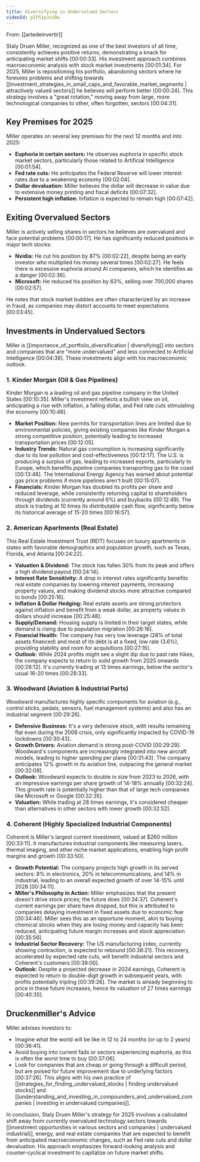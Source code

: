 ```yaml
---
title: Diversifying in Undervalued Sectors
videoId: pIFS1pJsS0w
---
```


From: [[artedeinvertir]] <br/> 

Staly Druen Miller, recognized as one of the best investors of all time, consistently achieves positive returns, demonstrating a knack for anticipating market shifts <a class="yt-timestamp" data-t="00:00:33">[00:00:33]</a>. His investment approach combines macroeconomic analysis with stock market investments <a class="yt-timestamp" data-t="00:01:34">[00:01:34]</a>. For 2025, Miller is repositioning his portfolio, abandoning sectors where he foresees problems and shifting towards [[investment_strategies_in_small_caps_and_favorable_market_segments | attractively valued sectors]] he believes will perform better <a class="yt-timestamp" data-t="00:00:24">[00:00:24]</a>. This strategy involves a "great rotation," moving away from large, more technological companies to other, often forgotten, sectors <a class="yt-timestamp" data-t="00:04:31">[00:04:31]</a>.

## Key Premises for 2025

Miller operates on several key premises for the next 12 months and into 2025:
*   **Euphoria in certain sectors:** He observes euphoria in specific stock market sectors, particularly those related to Artificial Intelligence <a class="yt-timestamp" data-t="00:01:54">[00:01:54]</a>.
*   **Fed rate cuts:** He anticipates the Federal Reserve will lower interest rates due to a weakening economy <a class="yt-timestamp" data-t="00:02:04">[00:02:04]</a>.
*   **Dollar devaluation:** Miller believes the dollar will decrease in value due to extensive money printing and fiscal deficits <a class="yt-timestamp" data-t="00:07:32">[00:07:32]</a>.
*   **Persistent high inflation:** Inflation is expected to remain high <a class="yt-timestamp" data-t="00:07:42">[00:07:42]</a>.

## Exiting Overvalued Sectors

Miller is actively selling shares in sectors he believes are overvalued and face potential problems <a class="yt-timestamp" data-t="00:00:17">[00:00:17]</a>. He has significantly reduced positions in major tech stocks:
*   **Nvidia:** He cut his position by 87% <a class="yt-timestamp" data-t="00:02:22">[00:02:22]</a>, despite being an early investor who multiplied his money several times <a class="yt-timestamp" data-t="00:02:27">[00:02:27]</a>. He feels there is excessive euphoria around AI companies, which he identifies as a danger <a class="yt-timestamp" data-t="00:02:36">[00:02:36]</a>.
*   **Microsoft:** He reduced his position by 63%, selling over 700,000 shares <a class="yt-timestamp" data-t="00:02:57">[00:02:57]</a>.

He notes that stock market bubbles are often characterized by an increase in fraud, as companies may distort accounts to meet expectations <a class="yt-timestamp" data-t="00:03:45">[00:03:45]</a>.

## Investments in Undervalued Sectors

Miller is [[importance_of_portfolio_diversification | diversifying]] into sectors and companies that are "more undervalued" and less connected to Artificial Intelligence <a class="yt-timestamp" data-t="00:04:39">[00:04:39]</a>. These investments align with his macroeconomic outlook.

### 1. Kinder Morgan (Oil & Gas Pipelines)
Kinder Morgan is a leading oil and gas pipeline company in the United States <a class="yt-timestamp" data-t="00:10:35">[00:10:35]</a>. Miller's investment reflects a bullish view on oil, anticipating a rise with inflation, a falling dollar, and Fed rate cuts stimulating the economy <a class="yt-timestamp" data-t="00:10:46">[00:10:46]</a>.

*   **Market Position:** New permits for transportation lines are limited due to environmental policies, giving existing companies like Kinder Morgan a strong competitive position, potentially leading to increased transportation prices <a class="yt-timestamp" data-t="00:12:05">[00:12:05]</a>.
*   **Industry Trends:** Natural gas consumption is increasing significantly due to its low pollution and cost-effectiveness <a class="yt-timestamp" data-t="00:12:17">[00:12:17]</a>. The U.S. is producing a surplus of gas, leading to increased exports, particularly to Europe, which benefits pipeline companies transporting gas to the coast <a class="yt-timestamp" data-t="00:13:48">[00:13:48]</a>. The International Energy Agency has warned about potential gas price problems if more pipelines aren't built <a class="yt-timestamp" data-t="00:15:07">[00:15:07]</a>.
*   **Financials:** Kinder Morgan has doubled its profits per share and reduced leverage, while consistently returning capital to shareholders through dividends (currently around 6%) and buybacks <a class="yt-timestamp" data-t="00:12:49">[00:12:49]</a>. The stock is trading at 10 times its distributable cash flow, significantly below its historical average of 15-20 times <a class="yt-timestamp" data-t="00:16:57">[00:16:57]</a>.

### 2. American Apartments (Real Estate)
This Real Estate Investment Trust (REIT) focuses on luxury apartments in states with favorable demographics and population growth, such as Texas, Florida, and Atlanta <a class="yt-timestamp" data-t="00:24:22">[00:24:22]</a>.

*   **Valuation & Dividend:** The stock has fallen 30% from its peak and offers a high dividend payout <a class="yt-timestamp" data-t="00:24:14">[00:24:14]</a>.
*   **Interest Rate Sensitivity:** A drop in interest rates significantly benefits real estate companies by lowering interest payments, increasing property values, and making dividend stocks more attractive compared to bonds <a class="yt-timestamp" data-t="00:25:16">[00:25:16]</a>.
*   **Inflation & Dollar Hedging:** Real estate assets are strong protectors against inflation and benefit from a weak dollar, as property values in dollars should increase <a class="yt-timestamp" data-t="00:25:48">[00:25:48]</a>.
*   **Supply/Demand:** Housing supply is limited in their target states, while demand is rising due to population migration <a class="yt-timestamp" data-t="00:26:16">[00:26:16]</a>.
*   **Financial Health:** The company has very low leverage (28% of total assets financed) and most of its debt is at a fixed, low rate (3.6%), providing stability and room for acquisitions <a class="yt-timestamp" data-t="00:27:16">[00:27:16]</a>.
*   **Outlook:** While 2024 profits might see a slight dip due to past rate hikes, the company expects to return to solid growth from 2025 onwards <a class="yt-timestamp" data-t="00:28:12">[00:28:12]</a>. It's currently trading at 13 times earnings, below the sector's usual 16-20 times <a class="yt-timestamp" data-t="00:28:33">[00:28:33]</a>.

### 3. Woodward (Aviation & Industrial Parts)
Woodward manufactures highly specific components for aviation (e.g., control sticks, pedals, sensors, fuel management systems) and also has an industrial segment <a class="yt-timestamp" data-t="00:29:26">[00:29:26]</a>.

*   **Defensive Business:** It's a very defensive stock, with results remaining flat even during the 2008 crisis, only significantly impacted by COVID-19 lockdowns <a class="yt-timestamp" data-t="00:30:43">[00:30:43]</a>.
*   **Growth Drivers:** Aviation demand is strong post-COVID <a class="yt-timestamp" data-t="00:29:29">[00:29:29]</a>. Woodward's components are increasingly integrated into new aircraft models, leading to higher spending per plane <a class="yt-timestamp" data-t="00:31:43">[00:31:43]</a>. The company anticipates 12% growth in its aviation line, outpacing the general market <a class="yt-timestamp" data-t="00:32:08">[00:32:08]</a>.
*   **Outlook:** Woodward expects to double in size from 2023 to 2026, with an impressive earnings per share growth of 14-18% annually <a class="yt-timestamp" data-t="00:32:24">[00:32:24]</a>. This growth rate is potentially higher than that of large tech companies like Microsoft or Google <a class="yt-timestamp" data-t="00:32:35">[00:32:35]</a>.
*   **Valuation:** While trading at 28 times earnings, it's considered cheaper than alternatives in other sectors with lower growth <a class="yt-timestamp" data-t="00:32:52">[00:32:52]</a>.

### 4. Coherent (Highly Specialized Industrial Components)
Coherent is Miller's largest current investment, valued at $260 million <a class="yt-timestamp" data-t="00:33:11">[00:33:11]</a>. It manufactures industrial components like measuring lasers, thermal imaging, and other niche market applications, enabling high profit margins and growth <a class="yt-timestamp" data-t="00:33:50">[00:33:50]</a>.

*   **Growth Potential:** The company projects high growth in its served sectors: 8% in electronics, 20% in telecommunications, and 14% in industrial, leading to an overall expected growth of over 14-15% until 2028 <a class="yt-timestamp" data-t="00:34:11">[00:34:11]</a>.
*   **Miller's Philosophy in Action:** Miller emphasizes that the present doesn't drive stock prices; the future does <a class="yt-timestamp" data-t="00:34:37">[00:34:37]</a>. Coherent's current earnings per share have dropped, but this is attributed to companies delaying investment in fixed assets due to economic fear <a class="yt-timestamp" data-t="00:34:46">[00:34:46]</a>. Miller sees this as an opportune moment, akin to buying chemical stocks when they are losing money and capacity has been reduced, anticipating future margin increases and stock appreciation <a class="yt-timestamp" data-t="00:35:56">[00:35:56]</a>.
*   **Industrial Sector Recovery:** The US manufacturing index, currently showing contraction, is expected to rebound <a class="yt-timestamp" data-t="00:38:21">[00:38:21]</a>. This recovery, accelerated by expected rate cuts, will benefit industrial sectors and Coherent's customers <a class="yt-timestamp" data-t="00:39:00">[00:39:00]</a>.
*   **Outlook:** Despite a projected decrease in 2024 earnings, Coherent is expected to return to double-digit growth in subsequent years, with profits potentially tripling <a class="yt-timestamp" data-t="00:39:26">[00:39:26]</a>. The market is already beginning to price in these future increases, hence its valuation of 27 times earnings <a class="yt-timestamp" data-t="00:40:35">[00:40:35]</a>.

## Druckenmiller's Advice

Miller advises investors to:
*   Imagine what the world will be like in 12 to 24 months (or up to 2 years) <a class="yt-timestamp" data-t="00:36:41">[00:36:41]</a>.
*   Avoid buying into current fads or sectors experiencing euphoria, as this is often the worst time to buy <a class="yt-timestamp" data-t="00:37:06">[00:37:06]</a>.
*   Look for companies that are cheap or going through a difficult period, but are poised for future improvement due to underlying factors <a class="yt-timestamp" data-t="00:37:26">[00:37:26]</a>. This aligns with his own practice of [[strategies_for_finding_undervalued_stocks | finding undervalued stocks]] and [[understanding_and_investing_in_compounders_and_undervalued_companies | investing in undervalued companies]].

In conclusion, Staly Druen Miller's strategy for 2025 involves a calculated shift away from currently overvalued technology sectors towards [[investment opportunities in various sectors and companies | undervalued industrial]], energy, and real estate companies that are expected to benefit from anticipated macroeconomic changes, such as Fed rate cuts and dollar devaluation. His approach emphasizes forward-looking analysis and counter-cyclical investment to capitalize on future market shifts.
